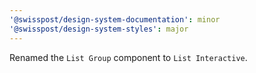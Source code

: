 ```yaml
---
'@swisspost/design-system-documentation': minor
'@swisspost/design-system-styles': major
---
```


Renamed the `List Group` component to `List Interactive`.
